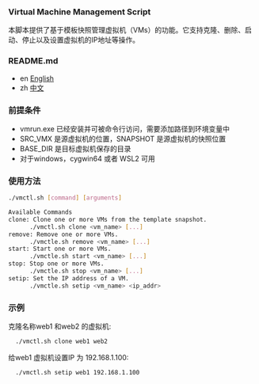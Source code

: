 ### Virtual Machine Management Script
本脚本提供了基于模板快照管理虚拟机（VMs）的功能。它支持克隆、删除、启动、停止以及设置虚拟机的IP地址等操作。

### README.md

- en [English](README.md)
- zh [中文](README.zh_CN.md)

### 前提条件
- vmrun.exe 已经安装并可被命令行访问，需要添加路径到环境变量中
- SRC_VMX 是源虚拟机的位置，SNAPSHOT 是源虚拟机的快照位置
- BASE_DIR 是目标虚拟机保存的目录
- 对于windows，cygwin64 或者 WSL2 可用

### 使用方法
```bash
./vmctl.sh [command] [arguments]

Available Commands
clone: Clone one or more VMs from the template snapshot.
      ./vmctl.sh clone <vm_name> [...]
remove: Remove one or more VMs.
      ./vmctle.sh remove <vm_name> [...]
start: Start one or more VMs.
      ./vmctle.sh start <vm_name> [...]
stop: Stop one or more VMs.
      ./vmctle.sh stop <vm_name> [...]
setip: Set the IP address of a VM.
      ./vmctle.sh setip <vm_name> <ip_addr>
```

### 示例
克隆名称web1 和web2 的虚拟机:
```bash
  ./vmctl.sh clone web1 web2
```
给web1 虚拟机设置IP 为 192.168.1.100:
```bash
  ./vmctl.sh setip web1 192.168.1.100
```
